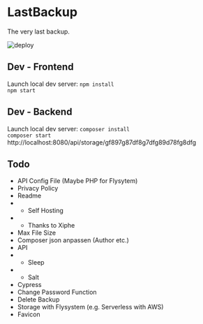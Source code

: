 # LastBackup
The very last backup.

![deploy](https://github.com/DevertNet/LastBackup/workflows/deploy/badge.svg)

## Dev - Frontend
Launch local dev server:
`npm install`   
`npm start`

## Dev - Backend
Launch local dev server:
`composer install`   
`composer start`   
http://localhost:8080/api/storage/gf897g87df8g7dfg89d78fg8dfg

## Todo
- API Config File (Maybe PHP for Flysytem)
- Privacy Policy
- Readme
- - Self Hosting
- - Thanks to Xiphe
- Max File Size
- Composer json anpassen (Author etc.)
- API
- - Sleep
- - Salt
- Cypress
- Change Password Function
- Delete Backup
- Storage with Flysystem (e.g. Serverless with AWS)
- Favicon
